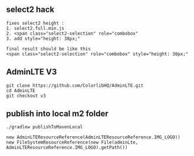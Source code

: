 ## select2 hack

```shell
fixes select2 height :
1. select2.full.min.js
2. <span class="select2-selection" role="combobox"
3. add style="height: 38px;"

final result should be like this
<span class="select2-selection" role="combobox" style="height: 38px;"
```

## AdminLTE V3

```text
git clone https://github.com/ColorlibHQ/AdminLTE.git
cd AdminLTE
git checkout v3
```

## publish into local m2 folder

```shell
./gradlew publishToMavenLocal
```

```shell
new AdminLTEResourceReference(AdminLTEResourceReference.IMG_LOGO))
new FileSystemResourceReference(new File(adminLte, AdminLTEResourceReference.IMG_LOGO).getPath())
```